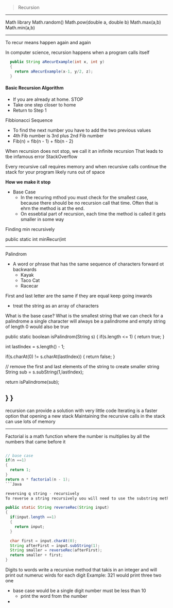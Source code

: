 
> Recursion
---

Math library 
Math.random()
Math.pow(double a, double b)
Math.max(a,b)
Math.min(a,b)

---

To recur means happen again and again

In computer science, recursion happens when a program calls itself

```Java
  public String aRecurExample(int x, int y)
  {
    return aRecurExample(x-1, y/2, z);
  }  

```

#### Basic Recursion Algorithm 
* If you are already at home. STOP
* Take one step closer to home
* Return to Step 1

Fibbionacci Sequence
* To find the next number you have to add the two previous values
* 4th Fib number is 3rd plus 2nd Fib number
* Fib(n) = fib(n - 1) + fib(n - 2)

When recursion does not stop, we call it an infinite recursion 
That leads to tbe infamous error StackOverflow

Every recursive call requires memory and when recursive calls continue the stack for your program likely runs out of space

__How we make it stop__

* Base Case
  * In the recuring mthod you must check for the smallest case, because there should be no recursion call that time. Often that is ehrn the method is at the end.
  * On essebtial part of recursion, each time the method is called it gets smaller in some way

Finding min recursively

public static int minRecur(int 

---
Palindrom
* A word or phrase that has the same sequence of characters forward ot backwards
  * Kayak
  * Taco Cat
  * Racecar
 
First and last letter are the same
if they are equal keep going inwards

* treat the string as an array of characters

What is the base case?
What is the smallest string that we can check for a palindrome
a single character will always be a palindrome
and empty string of length 0 would also be true

public static boolean isPalindrom(String s)
{
  if(s.length <= 1)
  {
    return true;
  }

  int lastIndex = s.length() - 1;
  
  if(s.charAt(0) != s.charAt(lastIndex))
  {
    return false;
  }

  // remove the first and last elements of the string to create smaller string
  String sub = s.subString(1,lastIndex);

  return isPalindrome(sub);
  
  }
}
---

recursion can provide a solution with very little code
Iterating is a faster option that opening a new stack
Maintaining the recursive calls in the stack can use lots of memory


---

Factorial is a math function where the number is multiplies by all the numbers that came before it

```Java

// base case
if(n ==1)
{
  return 1;
}
return n * factorial(n - 1);
```Java

reversing q string - recursively
To reverse a string recursively uou will need to use the substring method

public static String reverseRec(String input)
{
  if(input.length ==1)
  {
    return input;
  }

  char first = input.charAt(0);
  String afterFirst = input.subString(1);
  String smaller = reverseRec(afterFirst);
  return smaller + first;
}

```

Digits to words write a recursive method that takis in an integer and will print out numeruc wirds for each digit
Example: 321 would print three two one

* base case would be a single digit number must be less than 10
  * print the word from the number
*  
